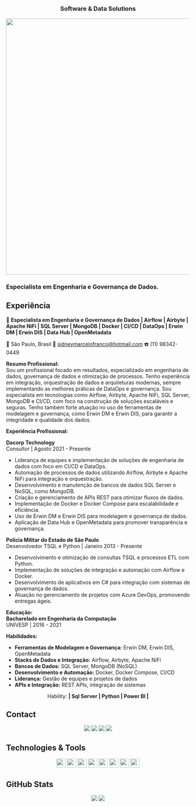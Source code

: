<span align="center">

<!-- ## <img src="https://raw.githubusercontent.com/iampavangandhi/iampavangandhi/master/gifs/Hi.gif" width="30px"> Olá seja bem-vindo(a)!</h2> -->
##  <h3>Software & Data Solutions</h3>
</span>

<div align="center">

<img src="https://www.mygo.ge/uploads/blog/1584023795.jpg" width="700px" />

</div>


<p align="center">
  
  <h3> Especialista em Engenharia e Governança de Dados.</h3>

<h2>Experiência</h2>

🚀 **Especialista em Engenharia e Governança de Dados | Airflow | Airbyte | Apache NiFi | SQL Server | MongoDB | Docker | CI/CD | DataOps | Erwin DM | Erwin DIS | Data Hub | OpenMetadata**

📍 São Paulo, Brasil 📧 sidneymarcelofranco@hotmail.com ☎️ (11) 98342-0449

**Resumo Profissional:**  
Sou um profissional focado em resultados, especializado em engenharia de dados, governança de dados e otimização de processos. Tenho experiência em integração, orquestração de dados e arquiteturas modernas, sempre implementando as melhores práticas de DataOps e governança. Sou especialista em tecnologias como Airflow, Airbyte, Apache NiFi, SQL Server, MongoDB e CI/CD, com foco na construção de soluções escaláveis e seguras. Tenho também forte atuação no uso de ferramentas de modelagem e governança, como Erwin DM e Erwin DIS, para garantir a integridade e qualidade dos dados.

**Experiência Profissional:**

**Dacorp Technology**  
Consultor | Agosto 2021 - Presente  
- Liderança de equipes e implementação de soluções de engenharia de dados com foco em CI/CD e DataOps.  
- Automação de processos de dados utilizando Airflow, Airbyte e Apache NiFi para integração e orquestração.  
- Desenvolvimento e manutenção de bancos de dados SQL Server e NoSQL, como MongoDB.  
- Criação e gerenciamento de APIs REST para otimizar fluxos de dados.  
- Implementação de Docker e Docker Compose para escalabilidade e eficiência.  
- Uso de Erwin DM e Erwin DIS para modelagem e governança de dados.  
- Aplicação de Data Hub e OpenMetadata para promover transparência e governança.

**Polícia Militar do Estado de São Paulo**  
Desenvolvedor TSQL e Python | Janeiro 2013 - Presente  
- Desenvolvimento e otimização de consultas TSQL e processos ETL com Python.  
- Implementação de soluções de integração e automação com Airflow e Docker.  
- Desenvolvimento de aplicativos em C# para integração com sistemas de governança de dados.  
- Atuação no gerenciamento de projetos com Azure DevOps, promovendo entregas ágeis.

**Educação:**  
**Bacharelado em Engenharia da Computação**  
UNIVESP | 2016 - 2021

**Habilidades:**  
- **Ferramentas de Modelagem e Governança:** Erwin DM, Erwin DIS, OpenMetadata  
- **Stacks de Dados e Integração:** Airflow, Airbyte, Apache NiFi  
- **Bancos de Dados:** SQL Server, MongoDB (NoSQL)  
- **Desenvolvimento e Automação:** Docker, Docker Compose, CI/CD  
- **Liderança:** Gestão de equipes e projetos de dados  
- **APIs e Integração:** REST APIs, integração de sistemas


<p align="center">
  Hability: <strong>| Sql Server | Python | Power BI |</strong>
</p>


## Contact

<p align="center">
  <a href="https://api.whatsapp.com/send?phone=5511983420449/" alt="Whatsapp">
  <img src="https://img.shields.io/badge/WhatsApp-25D366?style=for-the-badge&logo=whatsapp&logoColor=white"/></a>  
  <a href="https://www.instagram.com/sidneymarcelofranco/" alt="Instagram">
  <img src="https://img.shields.io/badge/-Instagram-DF0174?style=for-the-badge&logo=instagram&logoColor=white&link=https://www.instagram.com/sidneymarcelofranco/"/></a>
  <a href="https://www.facebook.com/sidneymarcelofranco/" alt="Facebook">
  <img src="https://img.shields.io/badge/-Facebook-3b5998?style=for-the-badge&logo=facebook&logoColor=white&link=https://www.facebook.com/sidneymarcelofranco/"/></a>
  <a href="https://www.linkedin.com/in/sidneymarcelofranco/" alt="Linkedin">
  <img src="https://img.shields.io/badge/-Linkedin-0e76a8?style=for-the-badge&logo=Linkedin&logoColor=white&link=https://www.linkedin.com/in/sidneymarcelofranco/" /></a>
</p>

## Technologies & Tools

<p align="center">

<img src="https://img.shields.io/badge/Microsoft%20SQL%20Sever-CC2927?style=for-the-badge&logo=microsoft%20sql%20server&logoColor=white" height="25"/>
<img src="https://img.shields.io/badge/MongoDB-%234ea94b.svg?&style=for-the-badge&logo=mongodb&logoColor=white" height="25"/>
<img src="https://img.shields.io/badge/javascript-%23F7DF1E.svg?&style=for-the-badge&logo=javascript&logoColor=black" height="25"/>
<img src="https://img.shields.io/badge/Node.js-43853D?style=for-the-badge&logo=node.js&logoColor=white" height="25"/>
<img src="https://img.shields.io/badge/Flutter-02569B?style=for-the-badge&logo=flutter&logoColor=white" height="25"/>
<img src="https://img.shields.io/badge/react%20-%2320232a.svg?&style=for-the-badge&logo=react&logoColor=%2361DAFB" height="25"/>
<img src="https://img.shields.io/badge/-npm-CB3837?style=flat-square&logo=npm" height="25"/>
<img src="https://img.shields.io/badge/-GitHub-181717?style=flat-square&logo=github" height="25"/>



</p>

## GitHub Stats

<p align = "center">
  <img src = "https://github-readme-stats.vercel.app/api?username=sidneymarcelofranco&show_icons=true&theme=tokyonight&line_height=27">
  <img src = "https://github-readme-stats.vercel.app/api/top-langs/?username=sidneymarcelofranco&hide=css,java,html&theme=tokyonight">
</p>
